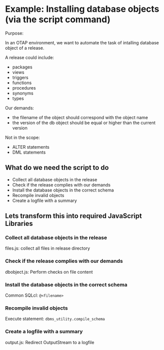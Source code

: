 # Example: Installing database objects (via the script command)

Purpose:

In an OTAP environment, we want to automate the task of intalling database object of a release.

A release could include:
- packages
- views
- triggers
- functions
- procedures
- synonyms
- types

Our demands:
- the filename of the object should correspond with the object name
- the version of the db object should be equal or higher than the current version

Not in the scope:
- ALTER statements
- DML statements

## What do we need the script to do
- Collect all database objects in the release
- Check if the release complies with our demands
- Install the database objects in the correct schema
- Recompile invalid objects
- Create a logfile with a summary

## Lets transform this into required JavaScript Libraries
### Collect all database objects in the release
files.js: collect all files in release directory

### Check if the release complies with our demands
dbobject.js: Perform checks on file content

### Install the database objects in the correct schema

Common SQLcl: `@<filename>`

### Recompile invalid objects
Execute statement: `dbms_utility.compile_schema`

### Create a logfile with a summary
output.js: Redirect OutputStream to a logfile
